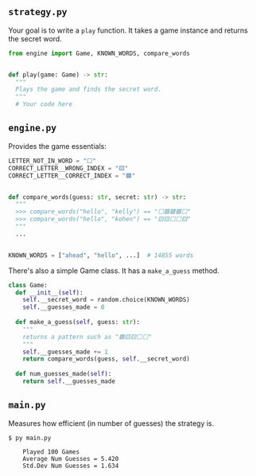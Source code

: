 ## `strategy.py`
Your goal is to write a `play` function. It takes a game instance and returns the secret word.

```py
from engine import Game, KNOWN_WORDS, compare_words


def play(game: Game) -> str:
  """
  Plays the game and finds the secret word.
  """
  # Your code here
```

## `engine.py`

Provides the game essentials:

```py
LETTER_NOT_IN_WORD = "⬜"
CORRECT_LETTER__WRONG_INDEX = "🟨"
CORRECT_LETTER__CORRECT_INDEX = "🟩"


def compare_words(guess: str, secret: str) -> str:
  """
  >>> compare_words("hello", "kelly") == "⬜🟩🟩🟩⬜"
  >>> compare_words("hello", "kohen") == "🟨🟨⬜⬜🟨"
  """
  ...


KNOWN_WORDS = ["ahead", "hello", ...]  # 14855 words
```

There's also a simple Game class. It has a `make_a_guess` method.
```py
class Game:
  def __init__(self):
    self.__secret_word = random.choice(KNOWN_WORDS)
    self.__guesses_made = 0
  
  def make_a_guess(self, guess: str):
    """
    returns a pattern such as "🟩🟨🟨⬜⬜"
    """
    self.__guesses_made += 1
    return compare_words(guess, self.__secret_word)
  
  def num_guesses_made(self):
    return self.__guesses_made
```

## `main.py`
Measures how efficient (in number of guesses) the strategy is.

```
$ py main.py

    Played 100 Games
    Average Num Guesses = 5.420
    Std.Dev Num Guesses = 1.634
```